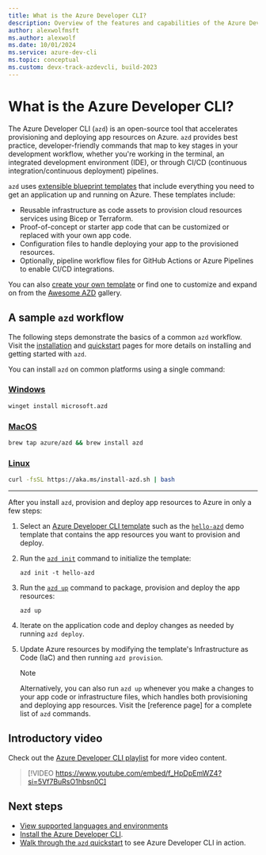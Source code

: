 ```yaml
---
title: What is the Azure Developer CLI?
description: Overview of the features and capabilities of the Azure Developer CLI that helps developers be more productive when building and deploying apps to Azure.
author: alexwolfmsft
ms.author: alexwolf
ms.date: 10/01/2024
ms.service: azure-dev-cli
ms.topic: conceptual
ms.custom: devx-track-azdevcli, build-2023
---
```


# What is the Azure Developer CLI?

The Azure Developer CLI (`azd`) is an open-source tool that accelerates provisioning and deploying app resources on Azure. `azd` provides best practice, developer-friendly commands that map to key stages in your development workflow, whether you're working in the terminal, an integrated development environment (IDE), or through CI/CD (continuous integration/continuous deployment) pipelines.

 `azd` uses [extensible blueprint templates](./azd-templates.md) that include everything you need to get an application up and running on Azure. These templates include:

- Reusable infrastructure as code assets to provision cloud resources services using Bicep or Terraform.
- Proof-of-concept or starter app code that can be customized or replaced with your own app code.
- Configuration files to handle deploying your app to the provisioned resources.
- Optionally, pipeline workflow files for GitHub Actions or Azure Pipelines to enable CI/CD integrations.

You can also [create your own template](./make-azd-compatible.md?pivots=azd-create) or find one to customize and expand on from the [Awesome AZD](./make-azd-compatible.md?pivots=azd-convert) gallery.

## A sample `azd` workflow

The following steps demonstrate the basics of a common `azd` workflow. Visit the [installation](/azure/developer/azure-developer-cli/install-azd) and [quickstart](/azure/developer/azure-developer-cli/get-started) pages for more details on installing and getting started with `azd`.

You can install `azd` on common platforms using a single command:

### [Windows](#tab/windows)

```bash
winget install microsoft.azd
```

### [MacOS](#tab/mac)

```bash
brew tap azure/azd && brew install azd
```

### [Linux](#tab/linux)

```bash
curl -fsSL https://aka.ms/install-azd.sh | bash
```

---

After you install `azd`, provision and deploy app resources to Azure in only a few steps:

1. Select an [Azure Developer CLI template](./azd-templates.md#start-with-an-existing-template) such as the [`hello-azd`](https://github.com/Azure-Samples/hello-azd) demo template that contains the app resources you want to provision and deploy.
1. Run the [`azd init`](./get-started.md) command to initialize the template:

    ```azdeveloper
    azd init -t hello-azd
    ```

1. Run the [`azd up`](./get-started.md) command to package, provision and deploy the app resources:

    ```azdeveloper
    azd up
    ```

1. Iterate on the application code and deploy changes as needed by running `azd deploy`.
1. Update Azure resources by modifying the template's Infrastructure as Code (IaC) and then running `azd provision`.

    > [!NOTE]
    > Alternatively, you can also run `azd up` whenever you make a changes to your app code or infrastructure files, which handles both provisioning and deploying app resources. Visit the [reference page] for a complete list of `azd` commands.

## Introductory video

Check out the [Azure Developer CLI playlist](https://www.youtube.com/watch?v=_MNndbEPvYQ&list=PLq8oMtzrBmrhdtmthuGO9pOHRUqD-BmWh&index=1) for more video content.

> [!VIDEO https://www.youtube.com/embed/f_HpDpEmWZ4?si=5Vf7BuRsO1hbsn0C]

## Next steps

- [View supported languages and environments](./supported-languages-environments.md)
- [Install the Azure Developer CLI](./install-azd.md).
- [Walk through the `azd` quickstart](./get-started.md) to see Azure Developer CLI in action.
